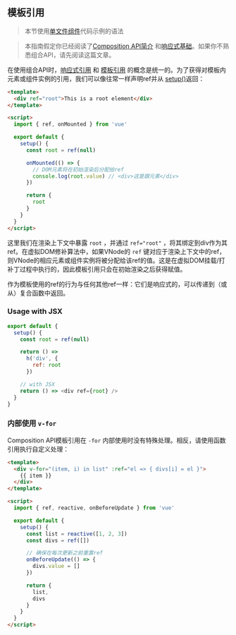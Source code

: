 ## 模板引用

> 本节使用[单文件组件](single-file-component.html)代码示例的语法

> 本指南假定你已经阅读了[Composition API简介](composition-api-introduction.html) 和[响应式基础](reactivity-fundamentals.html)。如果你不熟悉组合API，请先阅读这篇文章。

在使用组合API时，[响应式引用](reactivity-fundamentals.html#creating-standalone-reactive-values-as-refs) 和 [模板引用](component-template-refs.html) 的概念是统一的。为了获得对模板内元素或组件实例的引用，我们可以像往常一样声明ref并从 [setup()](composition-api-setup.html)返回：

```html
<template>
  <div ref="root">This is a root element</div>
</template>

<script>
  import { ref, onMounted } from 'vue'

  export default {
    setup() {
      const root = ref(null)

      onMounted(() => {
        // DOM元素将在初始渲染后分配给ref
        console.log(root.value) // <div>这是跟元素</div>
      })

      return {
        root
      }
    }
  }
</script>
```

这里我们在渲染上下文中暴露 `root` ，并通过 `ref="root"` ，将其绑定到div作为其ref。在虚拟DOM修补算法中，如果VNode的 `ref` 键对应于渲染上下文中的ref，则VNode的相应元素或组件实例将被分配给该ref的值。这是在虚拟DOM挂载/打补丁过程中执行的，因此模板引用只会在初始渲染之后获得赋值。

作为模板使用的ref的行为与任何其他ref一样：它们是响应式的，可以传递到（或从）复合函数中返回。

### Usage with JSX

```js
export default {
  setup() {
    const root = ref(null)

    return () =>
      h('div', {
        ref: root
      })

    // with JSX
    return () => <div ref={root} />
  }
}
```

### 内部使用 `v-for`

Composition API模板引用在 `-for` 内部使用时没有特殊处理。相反，请使用函数引用执行自定义处理：

```html
<template>
  <div v-for="(item, i) in list" :ref="el => { divs[i] = el }">
    {{ item }}
  </div>
</template>

<script>
  import { ref, reactive, onBeforeUpdate } from 'vue'

  export default {
    setup() {
      const list = reactive([1, 2, 3])
      const divs = ref([])

      // 确保在每次更新之前重置ref
      onBeforeUpdate(() => {
        divs.value = []
      })

      return {
        list,
        divs
      }
    }
  }
</script>
```
